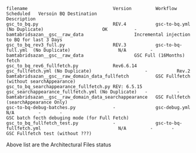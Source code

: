 	filename  								Version			Workflow											Scheduled	Versoin	BQ Destination									Description
 	gsc_to_bq.py							REV.4			gsc-to-bq.yml	(No Duplicate)						OK			-		bamtabridsazan__gsc__raw_data					Incremental injection to BQ for last 3 Days
	gsc_to_bq_rev3_full.py					REV.3			gsc-to-bq-full.yml	(No Duplicate)					N/A			-		bamtabridsazan__gsc__raw_data					GSC Full (16Months) fetch
	gsc_to_bq_rev6_fullfetch.py				Rev6.6.14		gsc_fullfetch.yml (No Duplicate)					-			Rev.2	bamtabridsazan__gsc__raw_domain_data_fullfetch			GSC Fullfetch (without searchAppearance)
	gsc_to_bq_searchappearance_fullfetch.py	REV: 6.5.15		gsc_searchappearance_fullfetch.yml (No Duplicate)	-			-		bamtabridsazan__gsc__raw_domain_data_searchappearance	GSC Fullfetch (searchAppearance Only)
	gsc-to-bq-debug-batches.py				-				gsc-debug.yml										N/A			-		-												GSC batch fecth debuging mode (for Full Fetch)
	gsc_to_bq_fullfetch_test.py				-				gsc-to-bq-fullfetch.yml								N/A			-		-												GSC Fullfetch test (without ???)

Above list are the Architectural Files status
